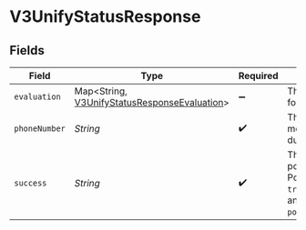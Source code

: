 # V3UnifyStatusResponse


## Fields

| Field                                                                                                          | Type                                                                                                           | Required                                                                                                       | Description                                                                                                    | Example                                                                                                        |
| -------------------------------------------------------------------------------------------------------------- | -------------------------------------------------------------------------------------------------------------- | -------------------------------------------------------------------------------------------------------------- | -------------------------------------------------------------------------------------------------------------- | -------------------------------------------------------------------------------------------------------------- |
| `evaluation`                                                                                                   | Map\<String, [V3UnifyStatusResponseEvaluation](../../models/components/V3UnifyStatusResponseEvaluation.md)>    | :heavy_minus_sign:                                                                                             | The evaluation result for the policy.                                                                          |                                                                                                                |
| `phoneNumber`                                                                                                  | *String*                                                                                                       | :heavy_check_mark:                                                                                             | The number of the mobile phone used during the process.                                                        | 2001004011                                                                                                     |
| `success`                                                                                                      | *String*                                                                                                       | :heavy_check_mark:                                                                                             | The result of the possession check.<br/>Possible values are `true`, `false`, `pending`, and `possession_required`. | true                                                                                                           |